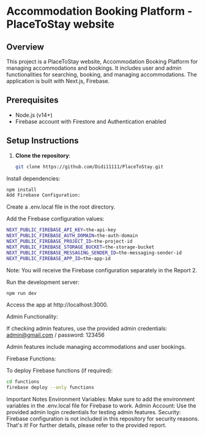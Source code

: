 # Accommodation Booking Platform - PlaceToStay website

## Overview

This project is a PlaceToStay website, Accommodation Booking Platform for managing accommodations and bookings. It includes user and admin functionalities for searching, booking, and managing accommodations. The application is built with Next.js, Firebase.

## Prerequisites

- Node.js (v14+)
- Firebase account with Firestore and Authentication enabled

## Setup Instructions

1. **Clone the repository**:

   ```bash
   git clone https://github.com/Didi11111/PlaceToStay.git
Install dependencies:

```bash
npm install
Add Firebase Configuration:
```

Create a .env.local file in the root directory.

Add the Firebase configuration values:

```bash
NEXT_PUBLIC_FIREBASE_API_KEY=the-api-key
NEXT_PUBLIC_FIREBASE_AUTH_DOMAIN=the-auth-domain
NEXT_PUBLIC_FIREBASE_PROJECT_ID=the-project-id
NEXT_PUBLIC_FIREBASE_STORAGE_BUCKET=the-storage-bucket
NEXT_PUBLIC_FIREBASE_MESSAGING_SENDER_ID=the-messaging-sender-id
NEXT_PUBLIC_FIREBASE_APP_ID=the-app-id
```

Note: You will receive the Firebase configuration separately in the Report 2.

Run the development server:

```bash
npm run dev
```
Access the app at http://localhost:3000.

Admin Functionality:

If checking admin features, use the provided admin credentials: admin@gmail.com / password: 123456

Admin features include managing accommodations and user bookings.

Firebase Functions:

To deploy Firebase functions (if required):

```bash
cd functions
firebase deploy --only functions
```
Important Notes
Environment Variables: Make sure to add the environment variables in the .env.local file for Firebase to work.
Admin Account: Use the provided admin login credentials for testing admin features.
Security: Firebase configuration is not included in this repository for security reasons.
That's it! For further details, please refer to the provided report.